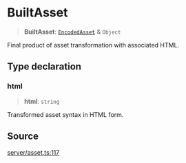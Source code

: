 # BuiltAsset

> **BuiltAsset**: [`EncodedAsset`](EncodedAsset.md) & `Object`

Final product of asset transformation with associated HTML.

## Type declaration

### html

> **html**: `string`

Transformed asset syntax in HTML form.

## Source

[server/asset.ts:117](https://github.com/Elringus/Imgit/blob/f5cda02/src/server/asset.ts#L117)
